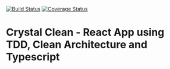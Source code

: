 [![Build Status](https://app.travis-ci.com/MarcoRhayden/crystal-clean-react.svg?branch=main)](https://app.travis-ci.com/MarcoRhayden/crystal-clean-react)
[![Coverage Status](https://coveralls.io/repos/github/MarcoRhayden/crystal-clean-react/badge.svg)](https://coveralls.io/github/MarcoRhayden/crystal-clean-react)

# Crystal Clean - React App using TDD, Clean Architecture and Typescript
